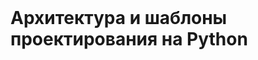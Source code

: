 <!DOCTYPE html>
<html lang="">
  <head>
    <meta charset="utf-8">
    <title></title>
  </head>
  <body>
    <header></header>
    <main>
      <h1>Архитектура и шаблоны проектирования на Python</h1>
    </main>
    <footer></footer>
  </body>
</html>
